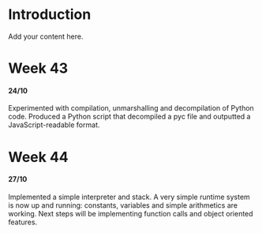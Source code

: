 # Introduction #

Add your content here.


# Week 43 #
#### 24/10 ####

Experimented with compilation, unmarshalling and decompilation of Python code.
Produced a Python script that decompiled a pyc file and outputted a JavaScript-readable format.


# Week 44 #
#### 27/10 ####

Implemented a simple interpreter and stack. A very simple runtime system is now up and running: constants, variables and simple arithmetics are working.
Next steps will be implementing function calls and object oriented features.